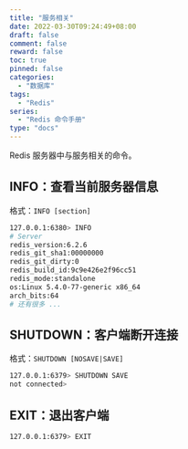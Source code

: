 ```yaml
---
title: "服务相关"
date: 2022-03-30T09:24:49+08:00
draft: false
comment: false
reward: false
toc: true
pinned: false
categories:
  - "数据库"
tags:
  - "Redis"
series:
  - "Redis 命令手册"
type: "docs"
---
```


Redis 服务器中与服务相关的命令。

<!--more-->

## INFO：查看当前服务器信息

格式：`INFO [section]`

```bash
127.0.0.1:6380> INFO
# Server
redis_version:6.2.6
redis_git_sha1:00000000
redis_git_dirty:0
redis_build_id:9c9e426e2f96cc51
redis_mode:standalone
os:Linux 5.4.0-77-generic x86_64
arch_bits:64
# 还有很多 ...
```

## SHUTDOWN：客户端断开连接

格式：`SHUTDOWN [NOSAVE|SAVE]`

```bash
127.0.0.1:6379> SHUTDOWN SAVE
not connected>
```

## EXIT：退出客户端

```bash
127.0.0.1:6379> EXIT
```

